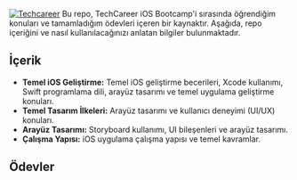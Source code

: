 [![Techcareer](https://www.techcareer.net/assets/images/common/techcareer-logo-og-image.png)](https://www.techcareer.net/assets/images/common/techcareer-logo-og-image.png)
Bu repo, TechCareer iOS Bootcamp'i sırasında öğrendiğim konuları ve tamamladığım ödevleri içeren bir kaynaktır. Aşağıda, repo içeriğini ve nasıl kullanılacağınızı anlatan bilgiler bulunmaktadır.


## İçerik
- **Temel iOS Geliştirme:** Temel iOS geliştirme becerileri, Xcode kullanımı, Swift programlama dili, arayüz tasarımı ve temel uygulama geliştirme konuları.
- **Temel Tasarım İlkeleri:** Arayüz tasarımı ve kullanıcı deneyimi (UI/UX) konuları.
- **Arayüz Tasarımı:** Storyboard kullanımı, UI bileşenleri ve arayüz tasarımı.
- **Çalışma Yapısı:** iOS uygulama çalışma yapısı ve temel kavramlar.

## Ödevler
